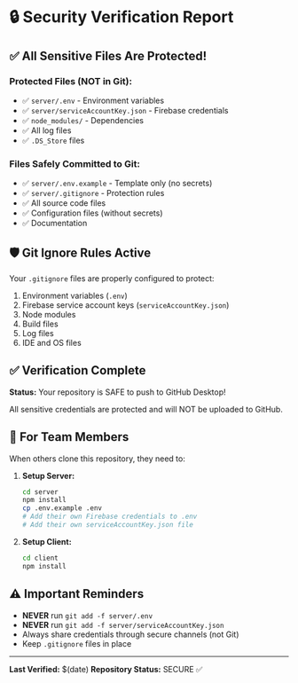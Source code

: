 # 🔒 Security Verification Report

## ✅ All Sensitive Files Are Protected!

### Protected Files (NOT in Git):
- ✅ `server/.env` - Environment variables
- ✅ `server/serviceAccountKey.json` - Firebase credentials
- ✅ `node_modules/` - Dependencies
- ✅ All log files
- ✅ `.DS_Store` files

### Files Safely Committed to Git:
- ✅ `server/.env.example` - Template only (no secrets)
- ✅ `server/.gitignore` - Protection rules
- ✅ All source code files
- ✅ Configuration files (without secrets)
- ✅ Documentation

## 🛡️ Git Ignore Rules Active

Your `.gitignore` files are properly configured to protect:
1. Environment variables (`.env`)
2. Firebase service account keys (`serviceAccountKey.json`)
3. Node modules
4. Build files
5. Log files
6. IDE and OS files

## ✅ Verification Complete

**Status:** Your repository is SAFE to push to GitHub Desktop!

All sensitive credentials are protected and will NOT be uploaded to GitHub.

## 📝 For Team Members

When others clone this repository, they need to:

1. **Setup Server:**
   ```bash
   cd server
   npm install
   cp .env.example .env
   # Add their own Firebase credentials to .env
   # Add their own serviceAccountKey.json file
   ```

2. **Setup Client:**
   ```bash
   cd client
   npm install
   ```

## ⚠️ Important Reminders

- **NEVER** run `git add -f server/.env`
- **NEVER** run `git add -f server/serviceAccountKey.json`
- Always share credentials through secure channels (not Git)
- Keep `.gitignore` files in place

---

**Last Verified:** $(date)
**Repository Status:** SECURE ✅
